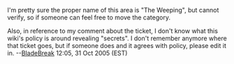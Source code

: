I'm pretty sure the proper name of this area is "The Weeping", but
cannot verify, so if someone can feel free to move the category.

Also, in reference to my comment about the ticket, I don't know what
this wiki's policy is around revealing "secrets". I don't remember
anymore where that ticket goes, but if someone does and it agrees with
policy, please edit it in. --[BladeBreak](User:BladeBreak "wikilink")
12:05, 31 Oct 2005 (EST)

